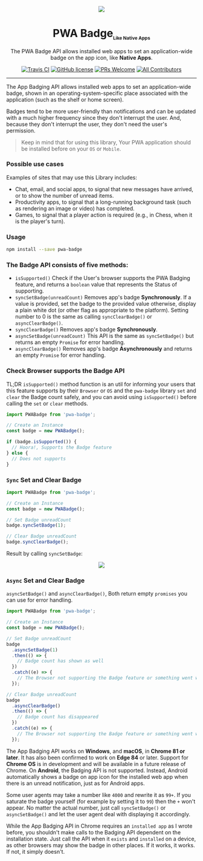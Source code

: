 <div align="center">
	<p align="center">
		<img src="https://raw.githubusercontent.com/ali-master/pwa-badge/master/images/image.png" border="0" />
	</p>
	<h1 align="center">PWA Badge<sub style="font-size: 12px">Like Native Apps</sub></h1>
	<p align="center">The PWA Badge API allows installed web apps to set an application-wide badge on the app icon, like <b>Native Apps</b>.</p>

[![Travis CI](https://travis-ci.com/ali-master/pwa-badge.svg?branch=master)](https://travis-ci.com/ali-master/pwa-badge)
[![GitHub license](https://img.shields.io/badge/license-MIT-blue.svg)](https://github.com/ali-master/pwa-badge/blob/master/LICENSE)
[![PRs Welcome](https://img.shields.io/badge/PRs-welcome-orange.svg)](https://github.com/ali-master/pwa-badge/compare)
[![All Contributors](https://img.shields.io/badge/all_contributors-1-orange.svg)](#contributors-)

</div>
<hr />

The App Badging API allows installed web apps to set an application-wide badge,
shown in an operating-system-specific place associated with the application
(such as the shelf or home screen).

Badges tend to be more user-friendly than notifications and can be updated with
a much higher frequency since they don't interrupt the user. And, because they
don't interrupt the user, they don't need the user's permission.

> Keep in mind that for using this library, Your PWA application should be
> installed before on your `OS` or `Mobile`.

### Possible use cases

Examples of sites that may use this Library includes:

- Chat, email, and social apps, to signal that new messages have arrived, or to
  show the number of unread items.
- Productivity apps, to signal that a long-running background task (such as
  rendering an image or video) has completed.
- Games, to signal that a player action is required (e.g., in Chess, when it is
  the player's turn).

### Usage

```bash
npm install --save pwa-badge
```

### The Badge API consists of five methods:

- `isSupported()` Check if the User's browser supports the PWA Badging feature,
  and returns a `boolean` value that represents the Status of supporting.
- `syncSetBadge(unreadCount)` Removes app's badge **Synchronously**. If a value
  is provided, set the badge to the provided value otherwise, display a plain
  white dot (or other flag as appropriate to the platform). Setting number to 0
  is the same as calling `syncClearBadge()` or `asyncClearBadge()`.
- `syncClearBadge()` Removes app's badge **Synchronously**.
- `asyncSetBadge(unreadCount)` This API is the same as `syncSetBadge()` but
  returns an empty `Promise` for error handling.
- `asyncClearBadge()` Removes app's badge **Asynchronously** and returns an
  empty `Promise` for error handling.

### Check Browser supports the Badge API

TL;DR `isSupported()` method function is an util for informing your users that
this feature supports by their `Browser` or `OS` and the `pwa-badge` library
`set` and `clear` the Badge count safely, and you can avoid using
`isSupported()` before calling the `set` or `clear` methods.

```js
import PWABadge from 'pwa-badge';

// Create an Instance
const badge = new PWABadge();

if (badge.isSupported()) {
  // Hoora!, Supports the Badge feature
} else {
  // Does not supports
}
```

### `Sync` Set and Clear Badge

```js
import PWABadge from 'pwa-badge';

// Create an Instance
const badge = new PWABadge();

// Set Badge unreadCount
badge.syncSetBadge(1);

// Clear Badge unreadCount
badge.syncClearBadge();
```

Result by calling `syncSetBadge`:

<div align="center">
	<p align="center">
		<img src="https://raw.githubusercontent.com/ali-master/pwa-badge/master/images/demo.png" border="0" />
	</p>
</div>

### `Async` Set and Clear Badge

`asyncSetBadge()` and `asyncClearBadge()`, Both return empty `promises` you can
use for error handling.

```js
import PWABadge from 'pwa-badge';

// Create an Instance
const badge = new PWABadge();

// Set Badge unreadCount
badge
  .asyncSetBadge(1)
  .then(() => {
    // Badge count has shown as well
  })
  .catch((e) => {
    // The Browser not supporting the Badge feature or something went wrong
  });

// Clear Badge unreadCount
badge
  .asyncClearBadge()
  .then(() => {
    // Badge count has disappeared
  })
  .catch((e) => {
    // The Browser not supporting the Badge feature or something went wrong
  });
```

The App Badging API works on **Windows**, and **macOS**, in **Chrome 81 or
later**. It has also been confirmed to work on **Edge 84** or later. Support for
**Chrome OS** is in development and will be available in a future release of
Chrome. On **Android**, the Badging API is not supported. Instead, Android
automatically shows a badge on app icon for the installed web app when there is
an unread notification, just as for Android apps.

Some user agents may take a number like `4000` and rewrite it as `99+`. If you
saturate the badge yourself (for example by setting it to `99`) then the `+`
won't appear. No matter the actual number, just call `syncSetBadge()` or
`asyncSetBadge()` and let the user agent deal with displaying it accordingly.

While the App Badging API in Chrome requires an `installed app` as I wrote
before, you shouldn't make calls to the Badging API dependent on the
installation state. Just call the API when it `exists` and `installed` on a
device, as other browsers may show the badge in other places. If it works, it
works. If not, it simply doesn't.
